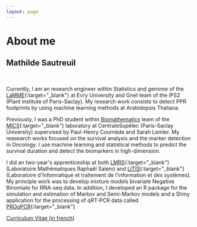 ```yaml
---
layout: page
---
```


<div class="text-center">
  <h1> About me</h1>
  <h2> Mathilde Sautreuil</h2>
</div>
  <br/>
  
Currently, I am an research engineer within Statistics and genome of the [LaMME](http://www.math-evry.cnrs.fr/welcome){:target="\_blank"} at Evry University and Gnet team of the IPS2 (Plant institute of Paris-Saclay). My research work consists to detect PPR footprints by using machine learning methods at Arabidopsis Thaliana.

Previously, I was a PhD student within <a href = 'http://biomathematics.mics.centralesupelec.fr/'>Biomathematics</a> team of the [MICS](http://mics.centralesupelec.fr/en/){:target="\_blank"} laboratory at CentraleSupélec (Paris-Saclay University) supervised by Paul-Henry Cournède and Sarah Lemler. My reasearch works focused on the survival analysis and the marker detection in Oncology. I use machine learning and statistical methods to predict the survival duration and detect the biomarkers in high-dimension.
                                        
I did an two-year's apprenticeship at both [LMRS](http://lmrs.univ-rouen.fr/){:target="\_blank"} (Laboratoire Mathématiques Raphaël Salem) and [LITIS](https://www.litislab.fr/accueil){:target="\_blank"} (Laboratoire d'Infomratique et traitement de l'information et des systèmes). My principle work was to develop mixture models bivariate Negative Binomiale for RNA-seq data. In addition, I developed an R package for the simulation and estimation of Markov and Semi-Markov models and a Shiny application for the processing of qRT-PCR data called [PROqPCR](https://qpcrapp.shinyapps.io/proqpcr/){:target="\_blank"}

[Curriculum Vitae (in french)](img/cv_MSautreuil.pdf)
